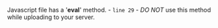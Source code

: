 

Javascript file has a '**eval**' method. - `line 29` - *DO NOT* use this method while uploading to your server.